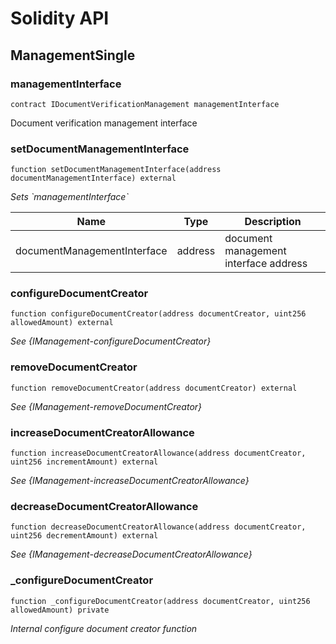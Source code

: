 # Solidity API

## ManagementSingle

### managementInterface

```solidity
contract IDocumentVerificationManagement managementInterface
```

Document verification management interface

### setDocumentManagementInterface

```solidity
function setDocumentManagementInterface(address documentManagementInterface) external
```

_Sets &#x60;managementInterface&#x60;_

| Name                        | Type    | Description                           |
| --------------------------- | ------- | ------------------------------------- |
| documentManagementInterface | address | document management interface address |

### configureDocumentCreator

```solidity
function configureDocumentCreator(address documentCreator, uint256 allowedAmount) external
```

_See {IManagement-configureDocumentCreator}_

### removeDocumentCreator

```solidity
function removeDocumentCreator(address documentCreator) external
```

_See {IManagement-removeDocumentCreator}_

### increaseDocumentCreatorAllowance

```solidity
function increaseDocumentCreatorAllowance(address documentCreator, uint256 incrementAmount) external
```

_See {IManagement-increaseDocumentCreatorAllowance}_

### decreaseDocumentCreatorAllowance

```solidity
function decreaseDocumentCreatorAllowance(address documentCreator, uint256 decrementAmount) external
```

_See {IManagement-decreaseDocumentCreatorAllowance}_

### \_configureDocumentCreator

```solidity
function _configureDocumentCreator(address documentCreator, uint256 allowedAmount) private
```

_Internal configure document creator function_
